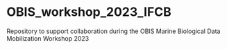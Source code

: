 # OBIS_workshop_2023_IFCB
Repository to support collaboration during the OBIS Marine Biological Data Mobilization Workshop 2023
